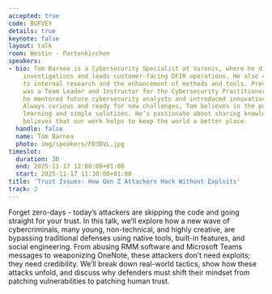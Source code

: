 ```yaml
---
accepted: true
code: BUFVEY
details: true
keynote: false
layout: talk
room: Westin - Partenkirchen
speakers:
- bio: Tom Barnea is a Cybersecurity Specialist at Varonis, where he dives into forensics
    investigations and leads customer-facing DFIR operations. He also contributes
    to internal research and the enhancement of methods and tools. Previously, Tom
    was a Team Leader and Instructor for the Cybersecurity Practitioner Course, where
    he mentored future cybersecurity analysts and introduced innovative learning methods.
    Always curious and ready for new challenges, Tom believes in the power of continuous
    learning and simple solutions. He’s passionate about sharing knowledge and truly
    believes that our work helps to keep the world a better place.
  handle: false
  name: Tom Barnea
  photo: img/speakers/FD3DVL.jpg
timeslot:
  duration: 30
  end: 2025-11-17 12:00:00+01:00
  start: 2025-11-17 11:30:00+01:00
title: 'Trust Issues: How Gen Z Attackers Hack Without Exploits'
track: 2
---
```


Forget zero-days - today’s attackers are skipping the code and going straight for your trust.
In this talk, we’ll explore how a new wave of cybercriminals, many young, non-technical, and highly creative, are bypassing traditional defenses using native tools, built-in features, and social engineering.
From abusing RMM software and Microsoft Teams messages to weaponizing OneNote, these attackers don’t need exploits; they need credibility.
We’ll break down real-world tactics, show how these attacks unfold, and discuss why defenders must shift their mindset from patching vulnerabilities to patching human trust.